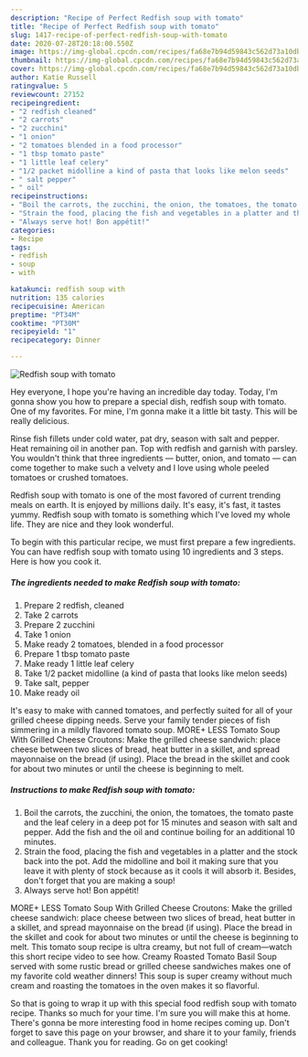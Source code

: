 ```yaml
---
description: "Recipe of Perfect Redfish soup with tomato"
title: "Recipe of Perfect Redfish soup with tomato"
slug: 1417-recipe-of-perfect-redfish-soup-with-tomato
date: 2020-07-28T20:18:00.550Z
image: https://img-global.cpcdn.com/recipes/fa68e7b94d59843c562d73a10dba15a3/751x532cq70/redfish-soup-with-tomato-recipe-main-photo.jpg
thumbnail: https://img-global.cpcdn.com/recipes/fa68e7b94d59843c562d73a10dba15a3/751x532cq70/redfish-soup-with-tomato-recipe-main-photo.jpg
cover: https://img-global.cpcdn.com/recipes/fa68e7b94d59843c562d73a10dba15a3/751x532cq70/redfish-soup-with-tomato-recipe-main-photo.jpg
author: Katie Russell
ratingvalue: 5
reviewcount: 27152
recipeingredient:
- "2 redfish cleaned"
- "2 carrots"
- "2 zucchini"
- "1 onion"
- "2 tomatoes blended in a food processor"
- "1 tbsp tomato paste"
- "1 little leaf celery"
- "1/2 packet midolline a kind of pasta that looks like melon seeds"
- " salt pepper"
- " oil"
recipeinstructions:
- "Boil the carrots, the zucchini, the onion, the tomatoes, the tomato paste and the leaf celery in a deep pot for 15 minutes and season with salt and pepper. Add the fish and the oil and continue boiling for an additional 10 minutes."
- "Strain the food, placing the fish and vegetables in a platter and the stock back into the pot. Add the midolline and boil it making sure that you leave it with plenty of stock because as it cools it will absorb it. Besides, don&#39;t forget that you are making a soup!"
- "Always serve hot! Bon appétit!"
categories:
- Recipe
tags:
- redfish
- soup
- with

katakunci: redfish soup with 
nutrition: 135 calories
recipecuisine: American
preptime: "PT34M"
cooktime: "PT30M"
recipeyield: "1"
recipecategory: Dinner

---
```



![Redfish soup with tomato](https://img-global.cpcdn.com/recipes/fa68e7b94d59843c562d73a10dba15a3/751x532cq70/redfish-soup-with-tomato-recipe-main-photo.jpg)

Hey everyone, I hope you're having an incredible day today. Today, I'm gonna show you how to prepare a special dish, redfish soup with tomato. One of my favorites. For mine, I'm gonna make it a little bit tasty. This will be really delicious.

Rinse fish fillets under cold water, pat dry, season with salt and pepper. Heat remaining oil in another pan. Top with redfish and garnish with parsley. You wouldn&#39;t think that three ingredients — butter, onion, and tomato — can come together to make such a velvety and I love using whole peeled tomatoes or crushed tomatoes.

Redfish soup with tomato is one of the most favored of current trending meals on earth. It is enjoyed by millions daily. It's easy, it's fast, it tastes yummy. Redfish soup with tomato is something which I've loved my whole life. They are nice and they look wonderful.


To begin with this particular recipe, we must first prepare a few ingredients. You can have redfish soup with tomato using 10 ingredients and 3 steps. Here is how you cook it.

<!--inarticleads1-->

##### The ingredients needed to make Redfish soup with tomato:

1. Prepare 2 redfish, cleaned
1. Take 2 carrots
1. Prepare 2 zucchini
1. Take 1 onion
1. Make ready 2 tomatoes, blended in a food processor
1. Prepare 1 tbsp tomato paste
1. Make ready 1 little leaf celery
1. Take 1/2 packet midolline (a kind of pasta that looks like melon seeds)
1. Take  salt, pepper
1. Make ready  oil


It&#39;s easy to make with canned tomatoes, and perfectly suited for all of your grilled cheese dipping needs. Serve your family tender pieces of fish simmering in a mildly flavored tomato soup. MORE+ LESS Tomato Soup With Grilled Cheese Croutons: Make the grilled cheese sandwich: place cheese between two slices of bread, heat butter in a skillet, and spread mayonnaise on the bread (if using). Place the bread in the skillet and cook for about two minutes or until the cheese is beginning to melt. 

<!--inarticleads2-->

##### Instructions to make Redfish soup with tomato:

1. Boil the carrots, the zucchini, the onion, the tomatoes, the tomato paste and the leaf celery in a deep pot for 15 minutes and season with salt and pepper. Add the fish and the oil and continue boiling for an additional 10 minutes.
1. Strain the food, placing the fish and vegetables in a platter and the stock back into the pot. Add the midolline and boil it making sure that you leave it with plenty of stock because as it cools it will absorb it. Besides, don&#39;t forget that you are making a soup!
1. Always serve hot! Bon appétit!


MORE+ LESS Tomato Soup With Grilled Cheese Croutons: Make the grilled cheese sandwich: place cheese between two slices of bread, heat butter in a skillet, and spread mayonnaise on the bread (if using). Place the bread in the skillet and cook for about two minutes or until the cheese is beginning to melt. This tomato soup recipe is ultra creamy, but not full of cream—watch this short recipe video to see how. Creamy Roasted Tomato Basil Soup served with some rustic bread or grilled cheese sandwiches makes one of my favorite cold weather dinners! This soup is super creamy without much cream and roasting the tomatoes in the oven makes it so flavorful. 

So that is going to wrap it up with this special food redfish soup with tomato recipe. Thanks so much for your time. I'm sure you will make this at home. There's gonna be more interesting food in home recipes coming up. Don't forget to save this page on your browser, and share it to your family, friends and colleague. Thank you for reading. Go on get cooking!
